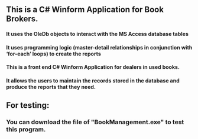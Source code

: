 
## This is a C# Winform Application for  Book Brokers.

#### It uses the OleDb objects to interact with the MS Access database tables
#### It uses programming logic (master-detail relationships in conjunction with ‘for-each’ loops) to create the reports

#### This is a front end C# Winform Application for dealers in used books. 
#### It allows the users to maintain the records stored in the database and produce the reports that they need.

## For testing:
### You can download the file of "BookManagement.exe" to test this program.

